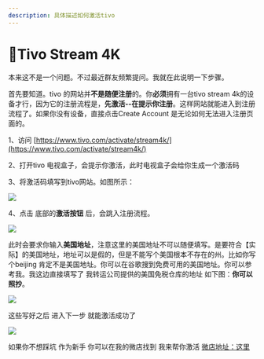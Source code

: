 ```yaml
---
description: 具体描述如何激活tivo
---
```


# 🎈Tivo Stream 4K

本来这不是一个问题。不过最近群友频繁提问。我就在此说明一下步骤。

首先要知道。tivo 的网站并**不是随便注册**的。你**必须**拥有一台tivo stream 4k的设备才行，因为它的注册流程是，**先激活--在提示你注册**。这样网站就能进入到注册流程了。如果你没有设备，直接点击Create Account 是无论如何无法进入注册页面的。

1、访问 [https://www.tivo.com/activate/stream4k/](https://www.tivo.com/activate/stream4k/)  

2、打开tivo 电视盒子，会提示你激活，此时电视盒子会给你生成一个激活码

3、将激活码填写到tivo网站。如图所示：

![](https://pic1.afdiancdn.com/user/dc5b7ad05e2311ea9b9252540025c377/common/fadb0813c1587977255e61c486cd4532_w1114_h737_s78.jpg?imageView2/2/w/1280)

4、点击 底部的**激活按钮** 后，会跳入注册流程。

![](https://pic1.afdiancdn.com/user/dc5b7ad05e2311ea9b9252540025c377/common/2d306d35a20bcdb37309bbbd9d168d0f_w402_h189_s64.jpg?imageView2/2/w/1280)

此时会要求你输入**美国地址**，注意这里的美国地址不可以随便填写。是要符合【实际】的美国地址，地址可以是假的，但是不能写个美国根本不存在的州。比如你写个beijing 肯定不是美国地址。你可以在谷歌搜到免费可用的美国地址。你可以参考我。我这边直接填写了 我转运公司提供的美国免税仓库的地址 如下图：**你可以照抄**。

![](https://pic1.afdiancdn.com/user/dc5b7ad05e2311ea9b9252540025c377/common/a148f28b6db178e38c65389e5f168f9a_w1128_h234_s34.jpg?imageView2/2/w/1280)

这些写好之后 进入下一步 就能激活成功了

![](https://pic1.afdiancdn.com/user/dc5b7ad05e2311ea9b9252540025c377/common/74491e20e25ee4c2de9bf0979e5de2cc_w1080_h2522_s1787.jpg?imageView2/2/w/1280)

 如果你不想踩坑 作为新手 你可以在我的微店找到 我来帮你激活   [微店地址：这里](https://weidian.com/fastorder.html?itemID=4377477438)

